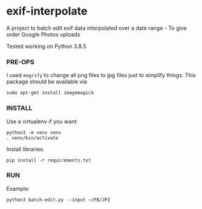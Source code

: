 # exif-interpolate
A project to batch edit exif data interpolated over a date range - To give order Google Photos uploads

Tested working on Python 3.8.5
### PRE-OPS

I used `mogrify` to change all png files to jpg files just to simplify things. This package should be available via
```
sudo apt-get install imagemagick
```

### INSTALL

Use a virtualenv if you want:
```
python3 -m venv venv
. venv/bin/activate
```

Install libraries:
```
pip install -r requirements.txt
```

### RUN

Example: 

```
python3 batch-edit.py --input ~/FB/JP2
```